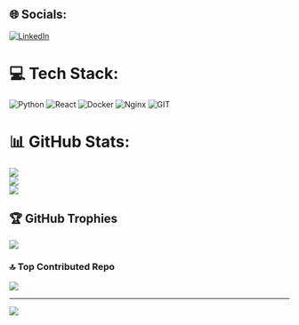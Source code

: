 
## 🌐 Socials:
[![LinkedIn](https://img.shields.io/badge/LinkedIn-%230077B5.svg?logo=linkedin&logoColor=white)](https://linkedin.com/in/nikhil-gupta-4248a320b) 

# 💻 Tech Stack:
![Python](https://img.shields.io/badge/python-3670A0?style=flat&logo=python&logoColor=ffdd54) ![React](https://img.shields.io/badge/react-%2320232a.svg?style=flat&logo=react&logoColor=%2361DAFB) ![Docker](https://img.shields.io/badge/docker-%230db7ed.svg?style=flat&logo=docker&logoColor=white) ![Nginx](https://img.shields.io/badge/nginx-%23009639.svg?style=flat&logo=nginx&logoColor=white) ![GIT](https://img.shields.io/badge/Git-fc6d26?style=flat&logo=git&logoColor=white)
# 📊 GitHub Stats:
![](https://github-readme-stats.vercel.app/api?username=Nikhil1479&theme=default&hide_border=false&include_all_commits=true&count_private=true)<br/>
![](https://github-readme-streak-stats.herokuapp.com/?user=Nikhil1479&theme=default&hide_border=false)<br/>
![](https://github-readme-stats.vercel.app/api/top-langs/?username=Nikhil1479&theme=default&hide_border=false&include_all_commits=true&count_private=true&layout=compact)

## 🏆 GitHub Trophies
![](https://github-profile-trophy.vercel.app/?username=Nikhil1479&theme=radical&no-frame=false&no-bg=true&margin-w=4)

### 🔝 Top Contributed Repo
![](https://github-contributor-stats.vercel.app/api?username=Nikhil1479&limit=5&theme=dark&combine_all_yearly_contributions=true)

---
[![](https://visitcount.itsvg.in/api?id=Nikhil1479&icon=0&color=0)](https://visitcount.itsvg.in)

<!-- Proudly created with GPRM ( https://gprm.itsvg.in ) -->
